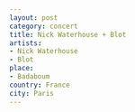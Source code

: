 ```yaml
---
layout: post
category: concert
title: Nick Waterhouse + Blot
artists: 
- Nick Waterhouse
- Blot
place: 
- Badaboum
country: France
city: Paris
---
```


